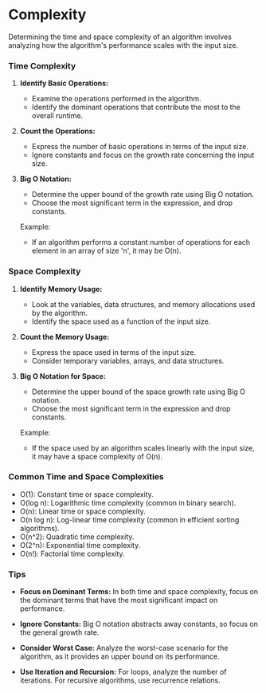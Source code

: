 # Complexity

Determining the time and space complexity of an algorithm involves analyzing how the algorithm's performance scales with the input size.

### Time Complexity

1. **Identify Basic Operations:**
   - Examine the operations performed in the algorithm.
   - Identify the dominant operations that contribute the most to the overall runtime.

2. **Count the Operations:**
   - Express the number of basic operations in terms of the input size.
   - Ignore constants and focus on the growth rate concerning the input size.

3. **Big O Notation:**
   - Determine the upper bound of the growth rate using Big O notation.
   - Choose the most significant term in the expression, and drop constants.

   Example:
   - If an algorithm performs a constant number of operations for each element in an array of size 'n', it may be O(n).

### Space Complexity

1. **Identify Memory Usage:**
   - Look at the variables, data structures, and memory allocations used by the algorithm.
   - Identify the space used as a function of the input size.

2. **Count the Memory Usage:**
   - Express the space used in terms of the input size.
   - Consider temporary variables, arrays, and data structures.

3. **Big O Notation for Space:**
   - Determine the upper bound of the space growth rate using Big O notation.
   - Choose the most significant term in the expression and drop constants.

   Example:
   - If the space used by an algorithm scales linearly with the input size, it may have a space complexity of O(n).

### Common Time and Space Complexities
- O(1): Constant time or space complexity.
- O(log n): Logarithmic time complexity (common in binary search).
- O(n): Linear time or space complexity.
- O(n log n): Log-linear time complexity (common in efficient sorting algorithms).
- O(n^2): Quadratic time complexity.
- O(2^n): Exponential time complexity.
- O(n!): Factorial time complexity.

### Tips

- **Focus on Dominant Terms:** In both time and space complexity, focus on the dominant terms that have the most significant impact on performance.

- **Ignore Constants:** Big O notation abstracts away constants, so focus on the general growth rate.

- **Consider Worst Case:** Analyze the worst-case scenario for the algorithm, as it provides an upper bound on its performance.

- **Use Iteration and Recursion:** For loops, analyze the number of iterations. For recursive algorithms, use recurrence relations.